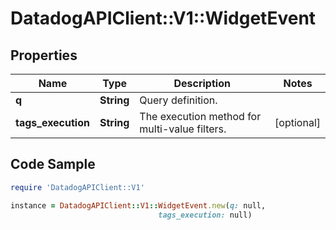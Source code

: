 # DatadogAPIClient::V1::WidgetEvent

## Properties

Name | Type | Description | Notes
------------ | ------------- | ------------- | -------------
**q** | **String** | Query definition. | 
**tags_execution** | **String** | The execution method for multi-value filters. | [optional] 

## Code Sample

```ruby
require 'DatadogAPIClient::V1'

instance = DatadogAPIClient::V1::WidgetEvent.new(q: null,
                                 tags_execution: null)
```


